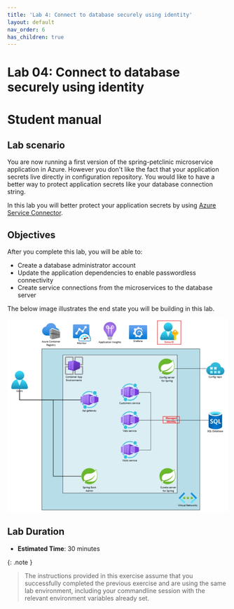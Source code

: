 ```yaml
---
title: 'Lab 4: Connect to database securely using identity'
layout: default
nav_order: 6
has_children: true
---
```


# Lab 04: Connect to database securely using identity

# Student manual

## Lab scenario

You are now running a first version of the spring-petclinic microservice application in Azure. However you don't like the fact that your application secrets live directly in configuration repository. You would like to have a better way to protect application secrets like your database connection string.

In this lab you will better protect your application secrets by using [Azure Service Connector](https://learn.microsoft.com/en-us/azure/service-connector/overview).

## Objectives

After you complete this lab, you will be able to:

- Create a database administrator account
- Update the application dependencies to enable passwordless connectivity
- Create service connections from the microservices to the database server

The below image illustrates the end state you will be building in this lab.

![lab 4 overview](../../images/acalab4.png)

## Lab Duration

- **Estimated Time**: 30 minutes

{: .note }
> The instructions provided in this exercise assume that you successfully completed the previous exercise and are using the same lab environment, including your commandline session with the relevant environment variables already set.
